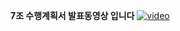 **7조 수행계획서 발표동영상 입니다**
[![video](https://youtu.be/huAAx2-kwS0/23.jpg)](https://youtu.be/huAAx2-kwS0)
